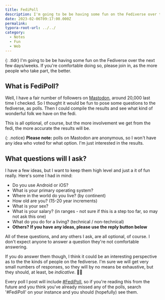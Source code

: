 ```yaml
---
title: FediPoll
description: I'm going to be be having some fun on the Fediverse over the next few days/weeks. Please join in.
date: 2023-02-06T09:17:00.000Z
permalink:
typora-root-url: ../../
category:
  - Notes
  - Fun
  - Web
---
```


{: .tldr}
I'm going to be be having some fun on the Fediverse over the next few days/weeks. If you're comfortable doing so, please join in, as the more people who take part, the better.

## What is FediPoll?

Well, I have a fair number of followers on [Mastodon](https://fosstodon.org/@kev), around 20,000 last time I checked. So I thought it would be fun to pose some questions to the fediverse, as polls. Then I could compile the results and see what kind of wonderful folk we have on the fedi.

This is all optional, of course, but the more involvement we get from the fedi, the more accurate the results will be.

{: .notice}
**Please note:** polls on Mastodon are anonymous, so I won't have any idea who voted for what option. I'm just interested in the results.

## What questions will I ask?

I have a few ideas, but I want to keep them high level and just a it of fun really. Here's some I had in mind:

* Do you use Android or iOS?
* What is your primary operating system?
* Where in the world do you live? (by continent)
* How old are you? (15-20 year increments)
* What is your sex?
* What is your salary? (in ranges - not sure if this is a step too far, so may not ask this one)
* What do you do for a living? (technical / non-technical)
* **Others? If you have any ideas, please use the reply button below**

All of these questions, and any others I ask, are all optional, of course. I don't expect anyone to answer a question they're not comfortable answering.

If you do answer them though, I think it could be an interesting perspective as to the the kinds of people on the fediverse. I'm sure we will get very small numbers of responses, so they will by no means be exhaustive, but they should, at least, be *indicative*. 🤷‍♂️

Every poll I post will include [#FediPoll](https://fosstodon.org/tags/fedipoll), so if you're reading this from the future and you think you've already missed any of the polls, search '#FediPoll' on your instance and you should (hopefully) see them.